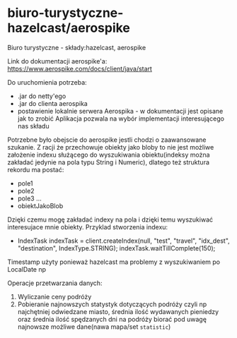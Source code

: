 # biuro-turystyczne-hazelcast/aerospike
Biuro turystyczne - składy:hazelcast, aerospike

Link do dokumentacji aerospike'a: https://www.aerospike.com/docs/client/java/start

Do uruchomienia potrzeba:
- .jar do netty'ego
- .jar do clienta aerospika
- postawienie lokalnie serwera Aerospika - w dokumentacji jest opisane jak to zrobić
Aplikacja pozwala na wybór implementacji interesującego nas składu

Potrzebne było obejscie do aerospike jestli chodzi o zaawansowane szukanie.
Z racji że przechowuje obiekty jako bloby to nie jest możliwe założenie indexu
służącego do wyszukiwania obiektu(indeksy można zakładać jedynie na pola typu String i Numeric), dlatego też struktura rekordu ma postać:
- pole1
- pole2
- pole3
...
- obiektJakoBlob

Dzięki czemu mogę zakładać indexy na pola i dzięki temu wyszukiwać interesujace mnie obiekty. Przyklad stworzenia
indexu:
- IndexTask indexTask = client.createIndex(null, "test", "travel", "idx_dest", "destination", IndexType.STRING);
indexTask.waitTillComplete(150);

Timestamp użyty ponieważ hazelcast ma problemy z wyszukiwaniem po LocalDate np


Operacje przetwarzania danych:
1. Wyliczanie ceny podróży
2. Pobieranie najnowszych statystyk dotyczących podróży czyli np najchętniej odwiedzane miasto, średnia ilość wydawanych pieniedzy
oraz średnia ilość spędzanych dni na podróży biorać pod uwagę najnowsze możliwe dane(nawa mapa/set `statistic`)